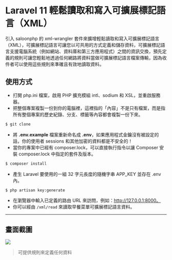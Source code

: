 # Laravel 11 輕鬆讀取和寫入可擴展標記語言（XML）

引入 saloonphp 的 xml-wrangler 套件來擴增輕鬆讀取和寫入可擴展標記語言（XML），可擴展標記語言可讓您以可共用的方式定義和儲存資料，可擴展標記語言支援電腦系統（例如網站、資料庫和第三方應用程式）之間的資訊交換，預先定義的規則可讓您輕鬆地透過任何網路將資料當做可擴展標記語言檔案傳輸，因為收件者可以使用這些規則來準確且有效地讀取資料。

## 使用方式
- 打開 php.ini 檔案，啟用 PHP 擴充模組 intl、sodium 和 XSL，並重啟服務器。
- 把整個專案複製一份到你的電腦裡，這裡指的「內容」不是只有檔案，而是指所有整個專案的歷史紀錄、分支、標籤等內容都會複製一份下來。
```sh
$ git clone
```
- 將 __.env.example__ 檔案重新命名成 __.env__，如果應用程式金鑰沒有被設定的話，你的使用者 sessions 和其他加密的資料都是不安全的！
- 當你的專案中已經有 composer.lock，可以直接執行指令以讓 Composer 安裝 composer.lock 中指定的套件及版本。
```sh
$ composer install
```
- 產生 Laravel 要使用的一組 32 字元長度的隨機字串 APP_KEY 並存在 .env 內。
```sh
$ php artisan key:generate
```
- 在瀏覽器中輸入已定義的路由 URL 來訪問，例如：http://127.0.0.1:8000。
- 你可以經由 `/xml/read` 來讀取早餐菜單可擴展標記語言資料。

----

## 畫面截圖
![](https://i.imgur.com/n4BsSTG.png)
> 可提供規則來定義任何資料
